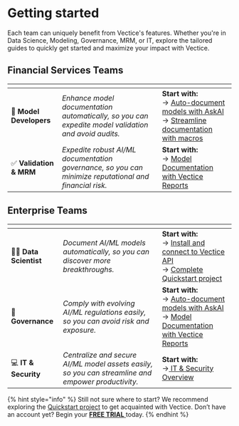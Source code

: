 # Getting started

Each team can uniquely benefit from Vectice's features. Whether you're in Data Science, Modeling, Governance, MRM, or IT, explore the tailored guides to quickly get started and maximize your impact with Vectice.

## Financial Services Teams

<table data-card-size="large" data-view="cards"><thead><tr><th></th><th></th><th></th></tr></thead><tbody><tr><td><span data-gb-custom-inline data-tag="emoji" data-code="1f50e">🔎</span>  <strong>Model Developers</strong></td><td><em>Enhance model documentation automatically, so you can expedite model validation and avoid audits.</em></td><td><strong>Start with:</strong><br>-> <a href="../create-model-documentation-and-reports/auto-document-models-and-datasets-with-askai-prompts.md">Auto-document models with AskAI</a><br>-> <a href="../create-model-documentation-and-reports/streamline-documentation-with-macros.md">Streamline documentation with macros</a></td></tr><tr><td><span data-gb-custom-inline data-tag="emoji" data-code="2705">✅</span>  <strong>Validation &#x26; MRM</strong> </td><td><em>Expedite robust AI/ML documentation governance, so you can minimize reputational and financial risk.</em></td><td><strong>Start with:</strong><br>-> <a href="../create-model-documentation-and-reports/create-model-documentation-with-vectice-reports.md">Model Documentation with Vectice Reports</a></td></tr></tbody></table>

## Enterprise Teams

<table data-card-size="large" data-view="cards"><thead><tr><th></th><th></th><th></th></tr></thead><tbody><tr><td><span data-gb-custom-inline data-tag="emoji" data-code="1f9d1-1f52c">🧑‍🔬</span>  <strong>Data Scientist</strong></td><td><em>Document AI/ML models automatically, so you can discover more breakthroughs.</em></td><td><strong>Start with:</strong><br>-> <a href="../log-and-manage-assets-with-vectice-api/connect-to-api.md">Install and connect to Vectice API</a><br>-> <a href="quickstart-auto-document-your-work.md">Complete Quickstart project</a></td></tr><tr><td> <span data-gb-custom-inline data-tag="emoji" data-code="1f454">👔</span> <strong>Governance</strong> </td><td><em>Comply with evolving AI/ML regulations easily, so you can avoid risk and exposure.</em></td><td><strong>Start with:</strong><br>-> <a href="../create-model-documentation-and-reports/auto-document-models-and-datasets-with-askai-prompts.md">Auto-document models with AskAI</a><br>-> <a href="../create-model-documentation-and-reports/create-model-documentation-with-vectice-reports.md">Model Documentation with Vectice Reports</a></td></tr><tr><td><span data-gb-custom-inline data-tag="emoji" data-code="1f4bb">💻</span> <strong>IT &#x26; Security</strong></td><td><em>Centralize and secure AI/ML model assets easily, so you can streamline and empower productivity.</em></td><td><strong>Start with:</strong><br>-><a href="../it-and-security/it-and-security-overview.md"> IT &#x26; Security Overview</a></td></tr></tbody></table>



{% hint style="info" %}
Still not sure where to start? We recommend exploring the [Quickstart project](quickstart-auto-document-your-work.md) to get acquainted with Vectice. Don’t have an account yet? Begin your [**FREE TRIAL** ](https://trial.vectice.com/sign-up?utm_source=productdoc)today.
{% endhint %}
